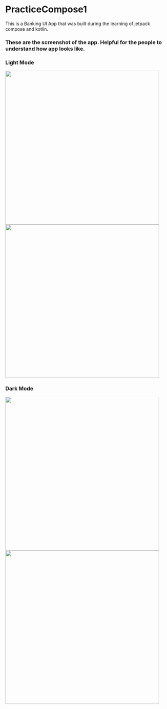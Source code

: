 # PracticeCompose1
This is a Banking UI App that was built during the learning of jetpack compose and kotlin.

### These are the screenshot of the app. Helpful for the people to understand how app looks like.

### Light Mode

<img height="480px" src="https://github.com/MV1998/PracticeCompose1/assets/42543529/16bf6302-cd42-4972-8e5c-4eb7f4963a5b"> <img height="480px" src="https://github.com/MV1998/PracticeCompose1/assets/42543529/58e5208f-7d30-4189-946e-20747be3d9e5">

### Dark Mode

<img height="480px" src="https://github.com/MV1998/PracticeCompose1/assets/42543529/f76616c3-94ae-453f-a998-26336f2afd37"> <img height="480px" src="https://github.com/MV1998/PracticeCompose1/assets/42543529/354b5863-e05d-4ca9-add5-254df06a447e">
<!--![1700404503094](https://github.com/MV1998/PracticeCompose1/assets/42543529/f76616c3-94ae-453f-a998-26336f2afd37) -->

